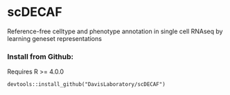 # scDECAF
Reference-free celltype and phenotype annotation in single cell RNAseq by learning geneset representations 

### Install from Github:

Requires R >= 4.0.0
```
devtools::install_github("DavisLaboratory/scDECAF")
```
